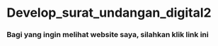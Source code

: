 # Develop_surat_undangan_digital2
<h3>Bagi yang ingin melihat website saya, silahkan klik link ini <h3>